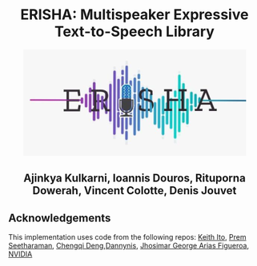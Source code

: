 <div align="center">
  
# ERISHA: Multispeaker Expressive Text-to-Speech Library

![Multispeaker Expressive Text-to-Speech Library](erisha.png)

## Ajinkya Kulkarni, Ioannis Douros, Rituporna Dowerah, Vincent Colotte, Denis Jouvet

<div align="left">
  
## Acknowledgements
This implementation uses code from the following repos: [Keith
Ito](https://github.com/keithito/tacotron/), [Prem
Seetharaman](https://github.com/pseeth/pytorch-stft), 
[Chengqi Deng](https://github.com/KinglittleQ/GST-Tacotron),[Dannynis](https://github.com/Dannynis/xvector_pytorch),
[Jhosimar George Arias Figueroa](https://github.com/jariasf/GMVAE/), [NVIDIA](https://github.com/NVIDIA/tacotron2)
